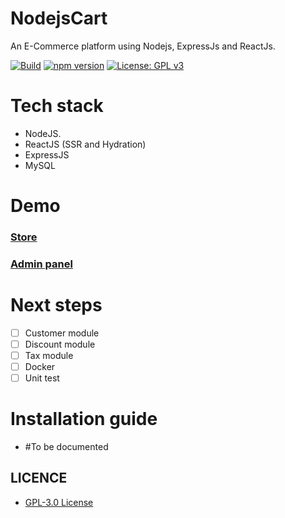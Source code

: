 # NodejsCart
An E-Commerce platform using Nodejs, ExpressJs and ReactJs.

[![Build](https://github.com/nodeonline/nodejscart/actions/workflows/build.yml/badge.svg)](https://github.com/nodeonline/nodejscart/actions/workflows/build.yml)
[![npm version](https://badge.fury.io/js/%40nodejscart%2Fcore.svg)](https://badge.fury.io/js/%40nodejscart%2Fcore)
[![License: GPL v3](https://img.shields.io/badge/License-GPLv3-blue.svg)](https://www.gnu.org/licenses/gpl-3.0)


# Tech stack
- NodeJS.
- ReactJS (SSR and Hydration)
- ExpressJS
- MySQL

# Demo
### [Store](https://demo.nodejscart.com/)
### [Admin panel](https://demo.nodejscart.com/admin/)

# Next steps

- [ ] Customer module
- [ ] Discount module
- [ ] Tax module
- [ ] Docker
- [ ] Unit test

# Installation guide
- #To be documented

## LICENCE
- [GPL-3.0 License](https://github.com/nodeonline/nodejscart/blob/main/LICENSE)